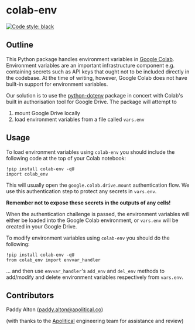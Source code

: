 colab-env
=========

[![Code style: black](https://img.shields.io/badge/code%20style-black-000000.svg)](https://github.com/ambv/black)

Outline
-------

This Python package handles environment variables in [Google Colab](https://research.google.com/colaboratory/faq.html). Environment variables are an important infrastructure component e.g. containing secrets such as API keys that ought not to be included directly in the codebase. At the time of writing, however, Google Colab does not have built-in support for environment variables.

Our solution is to use the [python-dotenv](https://pypi.org/project/python-dotenv/) package in concert with Colab's built in authorisation tool for Google Drive. The package will attempt to

1. mount Google Drive locally
2. load environment variables from a file called `vars.env`

Usage
-----

To load environment variables using `colab-env` you should include the following code at the top of your Colab notebook:

```
!pip install colab-env -qU
import colab_env
```

This will usually open the `google.colab.drive.mount` authentication flow. We use this authentication step to protect any secrets in `vars.env`.

**Remember not to expose these secrets in the outputs of any cells!**

When the authentication challenge is passed, the environment variables will either be loaded into the Google Colab environment, or `vars.env` will be created in your Google Drive.

To modify environment variables using `colab-env` you should do the following:

```
!pip install colab-env -qU
from colab_env import envvar_handler
```

... and then use `envvar_handler`'s `add_env` and `del_env` methods to add/modify and delete environment variables respectively from `vars.env`.

Contributors
------------

Paddy Alton (paddy.alton@apolitical.co)

(with thanks to the [Apolitical](https://apolitical.co) engineering team for assistance and review)
